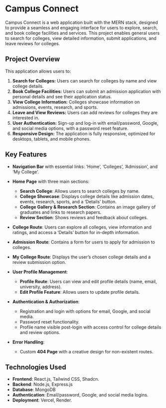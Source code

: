 # Campus Connect

Campus Connect is a web application built with the MERN stack, designed to provide a seamless and engaging interface for users to explore, search, and book college facilities and services. This project enables general users to search for colleges, view detailed information, submit applications, and leave reviews for colleges.

## Project Overview

This application allows users to:

1. **Search for Colleges:** Users can search for colleges by name and view college details.
2. **Book College Facilities:** Users can submit an admission application with personal details and see their application status.
3. **View College Information:** Colleges showcase information on admissions, events, research, and sports.
4. **Leave and View Reviews:** Users can add reviews for colleges they are interested in.
5. **User Authentication:** Sign-up and log-in with email/password, Google, and social media options, with a password reset feature.
6. **Responsive Design:** The application is fully responsive, optimized for desktops, tablets, and mobile phones.

## Key Features

- **Navigation Bar** with essential links: ‘Home’, ‘Colleges’, ‘Admission’, and ‘My College’.
- **Home Page** with three main sections:
  - **Search College**: Allows users to search colleges by name.
  - **College Showcase**: Displays college details like admission dates, events, research, sports, and a ‘Details’ button.
  - **College Gallery & Research Section**: Contains an image gallery of graduates and links to research papers.
  - **Review Section**: Shows reviews and feedback about colleges.
- **College Route**: Users can explore all colleges, view information and ratings, and access a ‘Details’ button for in-depth information.
- **Admission Route**: Contains a form for users to apply for admission to colleges.
- **My College Route**: Displays the user’s chosen college details and a review submission option.

- **User Profile Management**:

  - **Profile Route**: Users can view and edit profile details (name, email, university, address).
  - **Edit Profile Feature**: Allows users to update profile details.

- **Authentication & Authorization**:

  - Registration and login with options for email, Google, and social media.
  - Password reset functionality.
  - Profile name visible post-login with access control for college details and review options.

- **Error Handling**:
  - Custom **404 Page** with a creative design for non-existent routes.

## Technologies Used

- **Frontend**: React.js, Tailwind CSS, Shadcn.
- **Backend**: Node.js, Express.js
- **Database**: MongoDB
- **Authentication**: Email/password, Google, and social media logins.
- **Deployment**: Vercel, Render.
